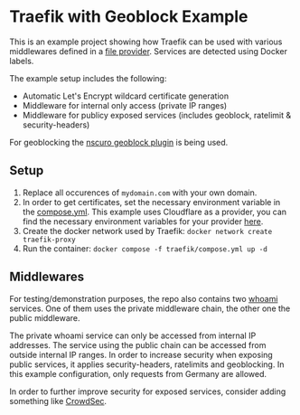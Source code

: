 # Traefik with Geoblock Example

This is an example project showing how Traefik can be used with various middlewares defined in a [file provider](https://doc.traefik.io/traefik/providers/file/). Services are detected using Docker labels.

The example setup includes the following:

- Automatic Let's Encrypt wildcard certificate generation
- Middleware for internal only access (private IP ranges)
- Middleware for publicy exposed services (includes geoblock, ratelimit & security-headers)

For geoblocking the [nscuro geoblock plugin](https://github.com/nscuro/traefik-plugin-geoblock) is being used.

## Setup

1. Replace all occurences of `mydomain.com` with your own domain.
2. In order to get certificates, set the necessary environment variable in the [compose.yml](traefik/compose.yml). This example uses Cloudflare as a provider, you can find the necessary environment variables for your provider [here](https://doc.traefik.io/traefik/https/acme/#providers).
3. Create the docker network used by Traefik: `docker network create traefik-proxy`
4. Run the container: `docker compose -f traefik/compose.yml up -d`

## Middlewares

For testing/demonstration purposes, the repo also contains two [whoami](whoami/compose.yml) services.
One of them uses the private middleware chain, the other one the public middleware.

The private whoami service can only be accessed from internal IP addresses. The service using the public chain can be accessed from outside internal IP ranges. In order to increase security when exposing public services, it applies security-headers, ratelimits and geoblocking. In this example configuration, only requests from Germany are allowed.

In order to further improve security for exposed services, consider adding something like [CrowdSec](https://www.crowdsec.net/).
